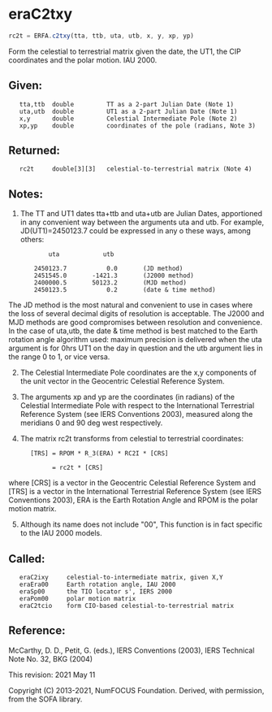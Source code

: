 # eraC2txy

```js
rc2t = ERFA.c2txy(tta, ttb, uta, utb, x, y, xp, yp)
```

Form the celestial to terrestrial matrix given the date, the UT1,
the CIP coordinates and the polar motion.  IAU 2000.

## Given:
```
   tta,ttb  double         TT as a 2-part Julian Date (Note 1)
   uta,utb  double         UT1 as a 2-part Julian Date (Note 1)
   x,y      double         Celestial Intermediate Pole (Note 2)
   xp,yp    double         coordinates of the pole (radians, Note 3)
```

## Returned:
```
   rc2t     double[3][3]   celestial-to-terrestrial matrix (Note 4)
```

## Notes:

1) The TT and UT1 dates tta+ttb and uta+utb are Julian Dates,
   apportioned in any convenient way between the arguments uta and
   utb.  For example, JD(UT1)=2450123.7 could be expressed in any o
   these ways, among others:

```
           uta            utb

       2450123.7           0.0       (JD method)
       2451545.0       -1421.3       (J2000 method)
       2400000.5       50123.2       (MJD method)
       2450123.5           0.2       (date & time method)
```

   The JD method is the most natural and convenient to use in
   cases where the loss of several decimal digits of resolution is
   acceptable.  The J2000 and MJD methods are good compromises
   between resolution and convenience.  In the case of uta,utb, the
   date & time method is best matched to the Earth rotation angle
   algorithm used:  maximum precision is delivered when the uta
   argument is for 0hrs UT1 on the day in question and the utb
   argument lies in the range 0 to 1, or vice versa.

2) The Celestial Intermediate Pole coordinates are the x,y
   components of the unit vector in the Geocentric Celestial
   Reference System.

3) The arguments xp and yp are the coordinates (in radians) of the
   Celestial Intermediate Pole with respect to the International
   Terrestrial Reference System (see IERS Conventions 2003),
   measured along the meridians 0 and 90 deg west respectively.

4) The matrix rc2t transforms from celestial to terrestrial
   coordinates:

```
      [TRS] = RPOM * R_3(ERA) * RC2I * [CRS]

            = rc2t * [CRS]
```

   where [CRS] is a vector in the Geocentric Celestial Reference
   System and [TRS] is a vector in the International Terrestrial
   Reference System (see IERS Conventions 2003), ERA is the Earth
   Rotation Angle and RPOM is the polar motion matrix.

5) Although its name does not include "00", This function is in fact
   specific to the IAU 2000 models.

## Called:
```
   eraC2ixy     celestial-to-intermediate matrix, given X,Y
   eraEra00     Earth rotation angle, IAU 2000
   eraSp00      the TIO locator s', IERS 2000
   eraPom00     polar motion matrix
   eraC2tcio    form CIO-based celestial-to-terrestrial matrix
```

## Reference:

   McCarthy, D. D., Petit, G. (eds.), IERS Conventions (2003),
   IERS Technical Note No. 32, BKG (2004)

This revision:  2021 May 11

Copyright (C) 2013-2021, NumFOCUS Foundation.
Derived, with permission, from the SOFA library.

